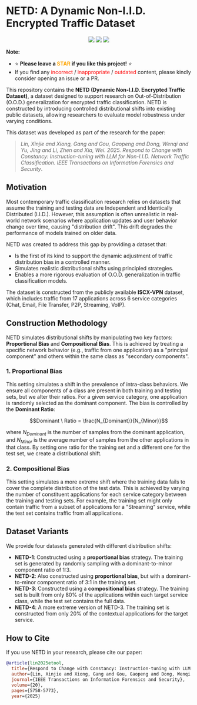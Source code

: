 # NETD: A Dynamic Non-I.I.D. Encrypted Traffic Dataset

<p align="center">
  <a href=''><img src='https://img.shields.io/badge/License-MIT-brightgreen'></a> 
  <a href='https://arxiv.org/abs/2505.20866'><img src='https://img.shields.io/badge/arXiv-2505.20866-<color>.svg'></a> 
  <a href='https://ieeexplore.ieee.org/abstract/document/11018090' target='_blank'><img src="https://img.shields.io/badge/TIFS'25-Paper-orange"></a>
</p>

**Note:**
- ⭐ **Please leave a <font color='orange'>STAR</font> if you like this project!** ⭐
- If you find any <font color='red'>incorrect</font> / <font color='red'>inappropriate</font> / <font color='red'>outdated</font> content, please kindly consider opening an issue or a PR. 

This repository contains the **NETD (Dynamic Non-I.I.D. Encrypted Traffic Dataset)**, a dataset designed to support research on Out-of-Distribution (O.O.D.) generalization for encrypted traffic classification. NETD is constructed by introducing controlled distributional shifts into existing public datasets, allowing researchers to evaluate model robustness under varying conditions.

This dataset was developed as part of the research for the paper:
> *Lin, Xinjie and Xiong, Gang and Gou, Gaopeng and Dong, Wenqi and Yu, Jing and Li, Zhen and Xia, Wei. 2025. Respond to Change with Constancy: Instruction-tuning with LLM for Non-I.I.D. Network Traffic Classification. IEEE Transactions on Information Forensics and Security*.

## Motivation

Most contemporary traffic classification research relies on datasets that assume the training and testing data are Independent and Identically Distributed (I.I.D.). However, this assumption is often unrealistic in real-world network scenarios where application updates and user behavior change over time, causing "distribution drift". This drift degrades the performance of models trained on older data.

NETD was created to address this gap by providing a dataset that:
* Is the first of its kind to support the dynamic adjustment of traffic distribution bias in a controlled manner.
* Simulates realistic distributional shifts using principled strategies.
* Enables a more rigorous evaluation of O.O.D. generalization in traffic classification models.

The dataset is constructed from the publicly available **ISCX-VPN** dataset, which includes traffic from 17 applications across 6 service categories (Chat, Email, File Transfer, P2P, Streaming, VoIP).

## Construction Methodology

NETD simulates distributional shifts by manipulating two key factors: **Proportional Bias** and **Compositional Bias**. This is achieved by treating a specific network behavior (e.g., traffic from one application) as a "principal component" and others within the same class as "secondary components".

### 1. Proportional Bias

This setting simulates a shift in the prevalence of intra-class behaviors. We ensure all components of a class are present in both training and testing sets, but we alter their ratios. For a given service category, one application is randomly selected as the dominant component. The bias is controlled by the **Dominant Ratio**:

$$Dominant \ Ratio = \frac{N_{Dominant}}{N_{Minor}}$$

where $N_{Dominant}$ is the number of samples from the dominant application, and $N_{Minor}$ is the average number of samples from the other applications in that class. By setting one ratio for the training set and a different one for the test set, we create a distributional shift.

### 2. Compositional Bias

This setting simulates a more extreme shift where the training data fails to cover the complete distribution of the test data. This is achieved by varying the number of constituent applications for each service category between the training and testing sets. For example, the training set might only contain traffic from a subset of applications for a "Streaming" service, while the test set contains traffic from all applications.

## Dataset Variants

We provide four datasets generated with different distribution shifts:

* **NETD-1**: Constructed using a **proportional bias** strategy. The training set is generated by randomly sampling with a dominant-to-minor component ratio of 1:3.
* **NETD-2**: Also constructed using **proportional bias**, but with a dominant-to-minor component ratio of 3:1 in the training set.
* **NETD-3**: Constructed using a **compositional bias** strategy. The training set is built from only 80% of the applications within each target service class, while the test set contains the full data.
* **NETD-4**: A more extreme version of NETD-3. The training set is constructed from only 20% of the contextual applications for the target service.

## How to Cite

If you use NETD in your research, please cite our paper:

```bibtex
@article{lin2025etool,
  title={Respond to Change with Constancy: Instruction-tuning with LLM for Non-IID Network Traffic Classification},
  author={Lin, Xinjie and Xiong, Gang and Gou, Gaopeng and Dong, Wenqi and Yu, Jing and Li, Zhen and Xia, Wei},
  journal={IEEE Transactions on Information Forensics and Security},
  volume={20},
  pages={5758-5773},
  year={2025}
